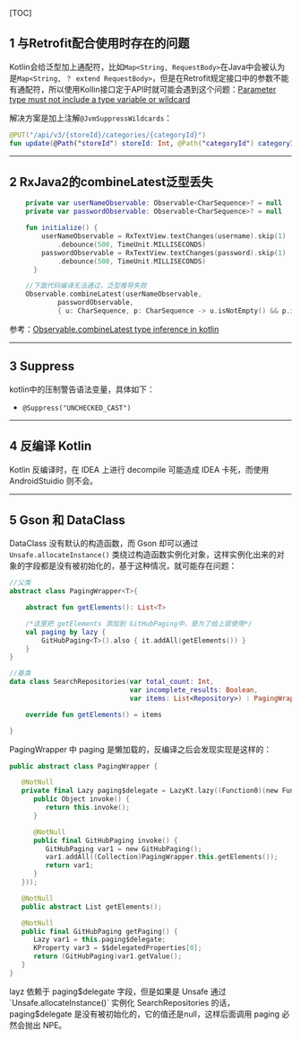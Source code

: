 [TOC]

## 1 与Retrofit配合使用时存在的问题


Kotlin会给泛型加上通配符，比如`Map<String, RequestBody>`在Java中会被认为是`Map<String, ？ extend RequestBody>`，但是在Retrofit规定接口中的参数不能有通配符，所以使用Kollin接口定于API时就可能会遇到这个问题：[Parameter type must not include a type variable or wildcard](https://github.com/square/retrofit/issues/1805)

解决方案是加上注解`@JvmSuppressWildcards`：

```kotlin
@PUT("/api/v3/{storeId}/categories/{categoryId}")
fun update(@Path("storeId") storeId: Int, @Path("categoryId") categoryId: Int?, @Query("token") token: String, @Body category: Map<String, @JvmSuppressWildcards Any>): Observable<OperationResultUpdated>
```

---
## 2 RxJava2的combineLatest泛型丢失

```kotlin
    private var userNameObservable: Observable<CharSequence>? = null
    private var passwordObservable: Observable<CharSequence>? = null

    fun initialize() {
        userNameObservable = RxTextView.textChanges(username).skip(1)
            .debounce(500, TimeUnit.MILLISECONDS)
        passwordObservable = RxTextView.textChanges(password).skip(1)
            .debounce(500, TimeUnit.MILLISECONDS) 
      }

    //下面代码编译无法通过，泛型推导失败
    Observable.combineLatest(userNameObservable,
            passwordObservable, 
            { u: CharSequence, p: CharSequence -> u.isNotEmpty() && p.isNotEmpty() })
```

参考：[Observable.combineLatest type inference in kotlin](https://stackoverflow.com/questions/42725749/observable-combinelatest-type-inference-in-kotlin)

---
## 3 Suppress

kotlin中的压制警告语法变量，具体如下：

-  `@Suppress("UNCHECKED_CAST")`

---
## 4 反编译 Kotlin

Kotlin 反编译时，在 IDEA 上进行 decompile 可能造成 IDEA 卡死，而使用 AndroidStuidio 则不会。


---
## 5 Gson 和 DataClass

DataClass 没有默认的构造函数，而 Gson 却可以通过 `Unsafe.allocateInstance()` 类绕过构造函数实例化对象，这样实例化出来的对象的字段都是没有被初始化的，基于这种情况，就可能存在问题：

```kotlin
//父类
abstract class PagingWrapper<T>{

    abstract fun getElements(): List<T>

    /*这里把 getElements 添加到 GitHubPaging中，是为了给上层使用*/
    val paging by lazy {
        GitHubPaging<T>().also { it.addAll(getElements()) }
    }
}

//基类
data class SearchRepositories(var total_count: Int,
                              var incomplete_results: Boolean,
                              var items: List<Repository>) : PagingWrapper<Repository>() {

    override fun getElements() = items

}
```

PagingWrapper 中 paging 是懒加载的，反编译之后会发现实现是这样的：

```kotlin
public abstract class PagingWrapper {

   @NotNull
   private final Lazy paging$delegate = LazyKt.lazy((Function0)(new Function0() {
      public Object invoke() {
         return this.invoke();
      }

      @NotNull
      public final GitHubPaging invoke() {
         GitHubPaging var1 = new GitHubPaging();
         var1.addAll((Collection)PagingWrapper.this.getElements());
         return var1;
      }
   }));

   @NotNull
   public abstract List getElements();

   @NotNull
   public final GitHubPaging getPaging() {
      Lazy var1 = this.paging$delegate;
      KProperty var3 = $$delegatedProperties[0];
      return (GitHubPaging)var1.getValue();
   }
}
```

layz 依赖于 paging$delegate 字段，但是如果是 Unsafe 通过 `Unsafe.allocateInstance()` 实例化 SearchRepositories 的话，paging$delegate 是没有被初始化的，它的值还是null，这样后面调用 paging 必然会抛出 NPE。